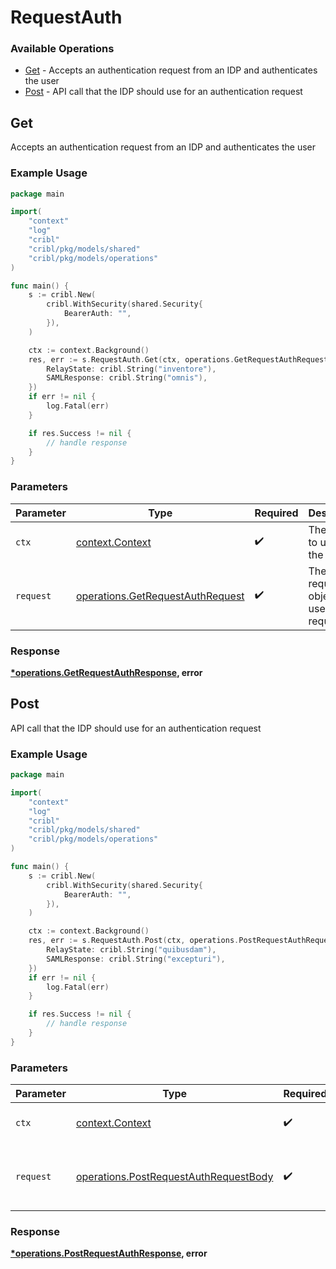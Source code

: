 # RequestAuth

### Available Operations

* [Get](#get) - Accepts an authentication request from an IDP and authenticates the user
* [Post](#post) - API call that the IDP should use for an authentication request

## Get

Accepts an authentication request from an IDP and authenticates the user

### Example Usage

```go
package main

import(
	"context"
	"log"
	"cribl"
	"cribl/pkg/models/shared"
	"cribl/pkg/models/operations"
)

func main() {
    s := cribl.New(
        cribl.WithSecurity(shared.Security{
            BearerAuth: "",
        }),
    )

    ctx := context.Background()
    res, err := s.RequestAuth.Get(ctx, operations.GetRequestAuthRequest{
        RelayState: cribl.String("inventore"),
        SAMLResponse: cribl.String("omnis"),
    })
    if err != nil {
        log.Fatal(err)
    }

    if res.Success != nil {
        // handle response
    }
}
```

### Parameters

| Parameter                                                                            | Type                                                                                 | Required                                                                             | Description                                                                          |
| ------------------------------------------------------------------------------------ | ------------------------------------------------------------------------------------ | ------------------------------------------------------------------------------------ | ------------------------------------------------------------------------------------ |
| `ctx`                                                                                | [context.Context](https://pkg.go.dev/context#Context)                                | :heavy_check_mark:                                                                   | The context to use for the request.                                                  |
| `request`                                                                            | [operations.GetRequestAuthRequest](../../models/operations/getrequestauthrequest.md) | :heavy_check_mark:                                                                   | The request object to use for the request.                                           |


### Response

**[*operations.GetRequestAuthResponse](../../models/operations/getrequestauthresponse.md), error**


## Post

API call that the IDP should use for an authentication request

### Example Usage

```go
package main

import(
	"context"
	"log"
	"cribl"
	"cribl/pkg/models/shared"
	"cribl/pkg/models/operations"
)

func main() {
    s := cribl.New(
        cribl.WithSecurity(shared.Security{
            BearerAuth: "",
        }),
    )

    ctx := context.Background()
    res, err := s.RequestAuth.Post(ctx, operations.PostRequestAuthRequestBody{
        RelayState: cribl.String("quibusdam"),
        SAMLResponse: cribl.String("excepturi"),
    })
    if err != nil {
        log.Fatal(err)
    }

    if res.Success != nil {
        // handle response
    }
}
```

### Parameters

| Parameter                                                                                      | Type                                                                                           | Required                                                                                       | Description                                                                                    |
| ---------------------------------------------------------------------------------------------- | ---------------------------------------------------------------------------------------------- | ---------------------------------------------------------------------------------------------- | ---------------------------------------------------------------------------------------------- |
| `ctx`                                                                                          | [context.Context](https://pkg.go.dev/context#Context)                                          | :heavy_check_mark:                                                                             | The context to use for the request.                                                            |
| `request`                                                                                      | [operations.PostRequestAuthRequestBody](../../models/operations/postrequestauthrequestbody.md) | :heavy_check_mark:                                                                             | The request object to use for the request.                                                     |


### Response

**[*operations.PostRequestAuthResponse](../../models/operations/postrequestauthresponse.md), error**

